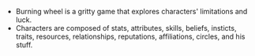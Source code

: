 - Burning wheel is a gritty game that explores characters' limitations and luck.
- Characters are composed of stats, attributes, skills, beliefs, insticts, traits, resources, relationships, reputations, affiliations, circles, and his stuff.